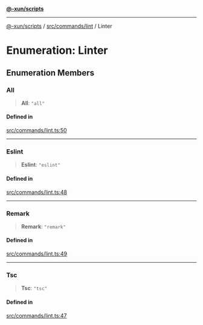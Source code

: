 [**@-xun/scripts**](../../../../README.md)

***

[@-xun/scripts](../../../../README.md) / [src/commands/lint](../README.md) / Linter

# Enumeration: Linter

## Enumeration Members

### All

> **All**: `"all"`

#### Defined in

[src/commands/lint.ts:50](https://github.com/Xunnamius/xscripts/blob/28c221bb8a859e69003ba2447e3f5763dc92a0ec/src/commands/lint.ts#L50)

***

### Eslint

> **Eslint**: `"eslint"`

#### Defined in

[src/commands/lint.ts:48](https://github.com/Xunnamius/xscripts/blob/28c221bb8a859e69003ba2447e3f5763dc92a0ec/src/commands/lint.ts#L48)

***

### Remark

> **Remark**: `"remark"`

#### Defined in

[src/commands/lint.ts:49](https://github.com/Xunnamius/xscripts/blob/28c221bb8a859e69003ba2447e3f5763dc92a0ec/src/commands/lint.ts#L49)

***

### Tsc

> **Tsc**: `"tsc"`

#### Defined in

[src/commands/lint.ts:47](https://github.com/Xunnamius/xscripts/blob/28c221bb8a859e69003ba2447e3f5763dc92a0ec/src/commands/lint.ts#L47)
